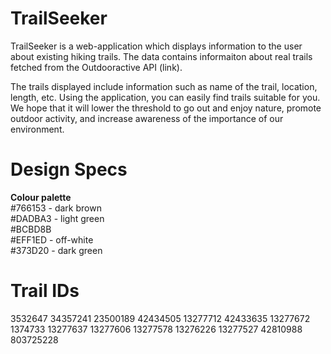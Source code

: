 # TrailSeeker
TrailSeeker is a web-application which displays information to the user about existing hiking trails. The data contains informaiton about real trails fetched from the Outdooractive API (link).

The trails displayed include information such as name of the trail, location, length, etc. Using the application, you can easily find trails suitable for you. We hope that it will lower the threshold to go out and enjoy nature, promote outdoor activity, and increase awareness of the importance of our environment.


# Design Specs
**Colour palette** \
#766153 - dark brown \
#DADBA3 - light green \
#BCBD8B \
#EFF1ED - off-white \
#373D20 - dark green

# Trail IDs
3532647
34357241
23500189
42434505
13277712
42433635
13277672
1374733
13277637
13277606
13277578
13276226
13277527
42810988
803725228